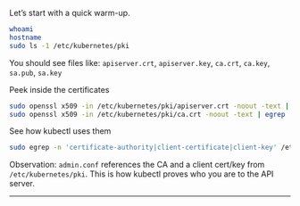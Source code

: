 Let’s start with a quick warm-up.

```bash
whoami
hostname
sudo ls -1 /etc/kubernetes/pki
```

You should see files like:
`apiserver.crt`, `apiserver.key`, `ca.crt`, `ca.key`, `sa.pub`, `sa.key`

Peek inside the certificates
```bash
sudo openssl x509 -in /etc/kubernetes/pki/apiserver.crt -noout -text | egrep 'Subject:|Issuer:|DNS:|IP Address:'
sudo openssl x509 -in /etc/kubernetes/pki/ca.crt -noout -text | egrep 'Subject:|Issuer:'
```

See how kubectl uses them

```bash
sudo egrep -n 'certificate-authority|client-certificate|client-key' /etc/kubernetes/admin.conf
```

Observation:
`admin.conf` references the CA and a client cert/key from `/etc/kubernetes/pki`. This is how kubectl proves who you are to the API server.


---

